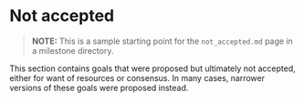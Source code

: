 # Not accepted

> **NOTE:** This is a sample starting point for the `not_accepted.md` page in a milestone directory.

This section contains goals that were proposed but ultimately not accepted, either for want of resources or consensus. In many cases, narrower versions of these goals were proposed instead.

<!-- GOALS NOT ACCEPTED -->